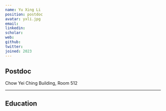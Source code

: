 ```yaml
---
name: Yu Xing Li
position: postdoc
avatar: yxli.jpg
email: 
linkedin: 
scholar: 
web: 
github: 
twitter: 
joined: 2023
---
```





## Postdoc


<i class="fa fa-building"></i> Chow Yei Ching Building, Room 512



<hr>



## Education




